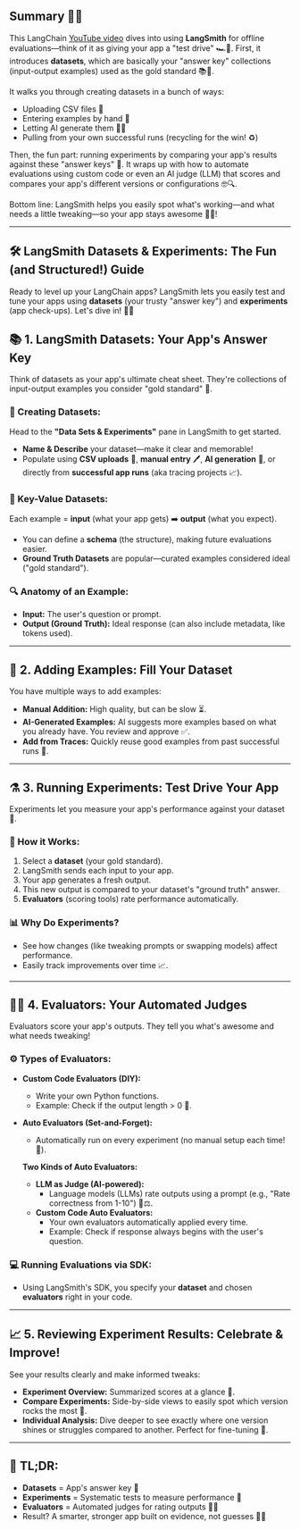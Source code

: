 ## Summary 🧠✨

This LangChain [YouTube video](https://www.youtube.com/watch?v=EhAHbRJUZIA) dives into using **LangSmith** for offline evaluations—think of it as giving your app a "test drive" 🏎️💨. First, it introduces **datasets**, which are basically your "answer key" collections (input-output examples) used as the gold standard 📚🥇.  

It walks you through creating datasets in a bunch of ways:

- Uploading CSV files 📂
- Entering examples by hand 📝
- Letting AI generate them 🤖✨
- Pulling from your own successful runs (recycling for the win! ♻️)

Then, the fun part: running experiments by comparing your app's results against these "answer keys" 🎯. It wraps up with how to automate evaluations using custom code or even an AI judge (LLM) that scores and compares your app's different versions or configurations 🤓🔍.

Bottom line: LangSmith helps you easily spot what's working—and what needs a little tweaking—so your app stays awesome 🚀🔥!

---

## 🛠️ **LangSmith Datasets & Experiments: The Fun (and Structured!) Guide**

Ready to level up your LangChain apps? LangSmith lets you easily test and tune your apps using **datasets** (your trusty "answer key") and **experiments** (app check-ups). Let's dive in! 🤿✨

## 📚 **1. LangSmith Datasets: Your App's Answer Key**

Think of datasets as your app's ultimate cheat sheet. They're collections of input-output examples you consider "gold standard" 🥇.

### 🌟 Creating Datasets:
Head to the **"Data Sets & Experiments"** pane in LangSmith to get started.

- **Name & Describe** your dataset—make it clear and memorable!
- Populate using **CSV uploads** 📂, **manual entry** 🖊️, **AI generation** 🤖, or directly from **successful app runs** (aka tracing projects 📈).

### 🔑 Key-Value Datasets:
Each example = **input** (what your app gets) ➡️ **output** (what you expect).

- You can define a **schema** (the structure), making future evaluations easier.
- **Ground Truth Datasets** are popular—curated examples considered ideal ("gold standard").

### 🔍 Anatomy of an Example:
- **Input:** The user's question or prompt.
- **Output (Ground Truth):** Ideal response (can also include metadata, like tokens used).

---

## 🎯 **2. Adding Examples: Fill Your Dataset**

You have multiple ways to add examples:

- **Manual Addition:** High quality, but can be slow ⏳.
- **AI-Generated Examples:** AI suggests more examples based on what you already have. You review and approve ✅.
- **Add from Traces:** Quickly reuse good examples from past successful runs 🔄.

---

## ⚗️ **3. Running Experiments: Test Drive Your App**

Experiments let you measure your app's performance against your dataset 📏.

### 🚀 How it Works:
1. Select a **dataset** (your gold standard).
2. LangSmith sends each input to your app.
3. Your app generates a fresh output.
4. This new output is compared to your dataset's "ground truth" answer.
5. **Evaluators** (scoring tools) rate performance automatically.

### 📊 Why Do Experiments?
- See how changes (like tweaking prompts or swapping models) affect performance.
- Easily track improvements over time 📈.

---

## 🧑‍⚖️ **4. Evaluators: Your Automated Judges**

Evaluators score your app's outputs. They tell you what's awesome and what needs tweaking!

### ⚙️ Types of Evaluators:

- **Custom Code Evaluators (DIY):**
  - Write your own Python functions. 
  - Example: Check if the output length > 0 🧐.

- **Auto Evaluators (Set-and-Forget):**
  - Automatically run on every experiment (no manual setup each time! 🎉).

  **Two Kinds of Auto Evaluators:**
  - **LLM as Judge (AI-powered):**  
    - Language models (LLMs) rate outputs using a prompt (e.g., "Rate correctness from 1-10") 🤖⚖️.
  - **Custom Code Auto Evaluators:**  
    - Your own evaluators automatically applied every time.
    - Example: Check if response always begins with the user's question.

### 💻 Running Evaluations via SDK:
- Using LangSmith's SDK, you specify your **dataset** and chosen **evaluators** right in your code.

---

## 📈 **5. Reviewing Experiment Results: Celebrate & Improve!**

See your results clearly and make informed tweaks:

- **Experiment Overview:** Summarized scores at a glance 👀.
- **Compare Experiments:** Side-by-side views to easily spot which version rocks the most 🥳.
- **Individual Analysis:** Dive deeper to see exactly where one version shines or struggles compared to another. Perfect for fine-tuning 🔬.

---

## 🌟 **TL;DR:**
- **Datasets** = App's answer key 🎯
- **Experiments** = Systematic tests to measure performance 🧪
- **Evaluators** = Automated judges for rating outputs 👩‍⚖️
- Result? A smarter, stronger app built on evidence, not guesses 🚀🔥

<br>
